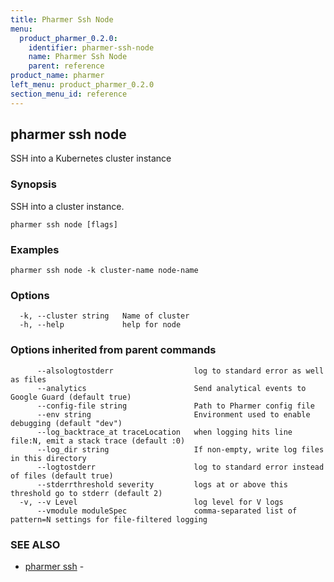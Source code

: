 ```yaml
---
title: Pharmer Ssh Node
menu:
  product_pharmer_0.2.0:
    identifier: pharmer-ssh-node
    name: Pharmer Ssh Node
    parent: reference
product_name: pharmer
left_menu: product_pharmer_0.2.0
section_menu_id: reference
---
```

## pharmer ssh node

SSH into a Kubernetes cluster instance

### Synopsis


SSH into a cluster instance.

```
pharmer ssh node [flags]
```

### Examples

```
pharmer ssh node -k cluster-name node-name
```

### Options

```
  -k, --cluster string   Name of cluster
  -h, --help             help for node
```

### Options inherited from parent commands

```
      --alsologtostderr                  log to standard error as well as files
      --analytics                        Send analytical events to Google Guard (default true)
      --config-file string               Path to Pharmer config file
      --env string                       Environment used to enable debugging (default "dev")
      --log_backtrace_at traceLocation   when logging hits line file:N, emit a stack trace (default :0)
      --log_dir string                   If non-empty, write log files in this directory
      --logtostderr                      log to standard error instead of files (default true)
      --stderrthreshold severity         logs at or above this threshold go to stderr (default 2)
  -v, --v Level                          log level for V logs
      --vmodule moduleSpec               comma-separated list of pattern=N settings for file-filtered logging
```

### SEE ALSO
* [pharmer ssh](/docs/reference/pharmer_ssh.md)	 - 

